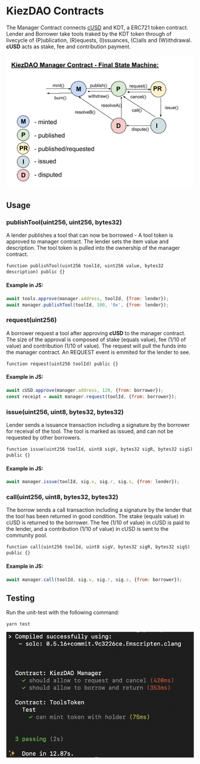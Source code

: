 # KiezDAO Contracts

The Manager Contract connects [cUSD](https://integration-blockscout.celo-testnet.org/tokens/0x095531c4a946623aac5b3a98e4f01701ab25a8e6) and KDT, a ERC721 token contract. Lender and Borrower take tools traked by the KDT token through of livecycle of (P)ublication, (R)equests, (I)ssuances, (C)alls and (W)ithdrawal. **cUSD** acts as stake, fee and contribution payment. 

![KiezDAO - Final State Machine](fsm.png)

## Usage


### publishTool(uint256, uint256, bytes32)

A lender publishes a tool that can now be borrowed - A tool token is approved to manager contract. The lender sets the item value and description. The tool token is pulled into the ownership of the manager contract. 

```solidity
function publishTool(uint256 toolId, uint256 value, bytes32 description) public {}
```

#### Example in JS:
```javascript
await tools.approve(manager.address, toolId, {from: lender});
await manager.publishTool(toolId, 100, '0x', {from: lender});
```


### request(uint256)

A borrower request a tool after approving **cUSD** to the manager contract. The size of the approval is composed of stake (equals value), fee (1/10 of value) and contribution (1/10 of value). The request will pull the funds into the manager contract. An REQUEST event is emmited for the lender to see.
```solidity
function request(uint256 toolId) public {}
```

#### Example in JS:
```javascript
await cUSD.approve(manager.address, 120, {from: borrower});
const receipt = await manager.request(toolId, {from: borrower});
```

### issue(uint256, uint8, bytes32, bytes32)

Lender sends a issuance transaction including a signature by the borrower for receival of the tool. The tool is marked as issued, and can not be requested by other borrowers.

```solidity
function issue(uint256 toolId, uint8 sigV, bytes32 sigR, bytes32 sigS) public {}
```

#### Example in JS:
```javascript
await manager.issue(toolId, sig.v, sig.r, sig.s, {from: lender});
```

### call(uint256, uint8, bytes32, bytes32)

The borrow sends a call transaction including a signature by the lender that the tool has been returned in good condition. The stake (equals value) in cUSD is returned to the borrower. The fee (1/10 of value) in cUSD is paid to the lender, and a contribution (1/10 of value) in cUSD is sent to the community pool.

```solidity
function call(uint256 toolId, uint8 sigV, bytes32 sigR, bytes32 sigS) public {}
```

#### Example in JS:
```javascript
await manager.call(toolId, sig.v, sig.r, sig.s, {from: borrower});
```

## Testing

Run the unit-test with the following command:
```
yarn test
```

![unit tests](unitTests.png)